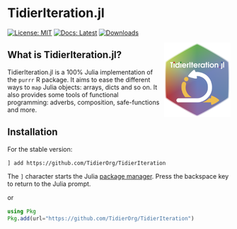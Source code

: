 # TidierIteration.jl
[![License: MIT](https://img.shields.io/badge/License-MIT-green.svg)](https://github.com/TidierOrg/TidierIteration.jl/blob/main/LICENSE)
[![Docs: Latest](https://img.shields.io/badge/Docs-Latest-blue.svg)](https://tidierorg.github.io/TidierIteration.jl/)
[![Downloads](https://img.shields.io/badge/dynamic/json?url=http%3A%2F%2Fjuliapkgstats.com%2Fapi%2Fv1%2Fmonthly_downloads%2FTidierIteration&query=total_requests&suffix=%2Fmonth&label=Downloads)](http://juliapkgstats.com/pkg/TidierIteration)

<img src="/assets/logo.png" align="right" style="padding-left:10px;" width="150"/>

## What is TidierIteration.jl?

TidierIteration.jl is a 100% Julia implementation of the `purrr` R package. It aims to ease
the different ways to `map` Julia objects: arrays, dicts and so on. It also provides
some tools of functional programming: adverbs, composition, safe-functions and more.

## Installation

For the stable version:

```
] add https://github.com/TidierOrg/TidierIteration
```

The `]` character starts the Julia [package manager](https://docs.julialang.org/en/v1/stdlib/Pkg/). Press the backspace key to return to the Julia prompt.

or


```julia
using Pkg
Pkg.add(url="https://github.com/TidierOrg/TidierIteration")
```
